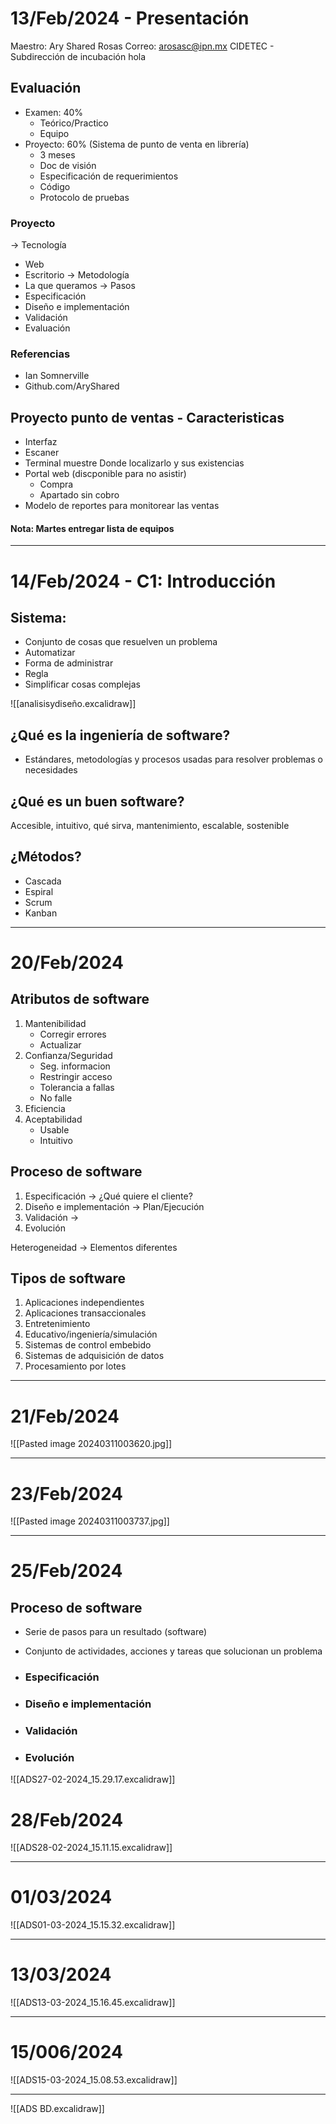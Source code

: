 # 13/Feb/2024 - Presentación

Maestro: Ary Shared Rosas
Correo: arosasc@ipn.mx
CIDETEC - Subdirección de incubación
hola
## Evaluación
- Examen: 40% 
	- Teórico/Practico 
	- Equipo
- Proyecto: 60% (Sistema de punto de venta en librería)
	- 3 meses
	- Doc de visión
	- Especificación de requerimientos
	- Código
	- Protocolo de pruebas

### Proyecto
-> Tecnología
- Web
- Escritorio
-> Metodología
- La que queramos
-> Pasos
- Especificación
- Diseño e implementación
- Validación
- Evaluación

### Referencias
- Ian Somnerville
- Github.com/AryShared

## Proyecto punto de ventas - Caracteristicas
- Interfaz
- Escaner
- Terminal muestre Donde localizarlo y sus existencias
- Portal web (discponible para no asistir)
	- Compra
	- Apartado sin cobro
- Modelo de reportes para monitorear las ventas

#### Nota: Martes entregar lista de equipos

----
# 14/Feb/2024 - C1: Introducción

## Sistema: 
- Conjunto de cosas que resuelven un problema
- Automatizar
- Forma de administrar
- Regla
- Simplificar cosas complejas

![[analisisydiseño.excalidraw]]

## ¿Qué es la ingeniería de software?
- Estándares, metodologías y procesos usadas para resolver problemas o necesidades

## ¿Qué es un buen software?
Accesible, intuitivo, qué sirva, mantenimiento, escalable, sostenible

## ¿Métodos?
- Cascada
- Espiral
- Scrum
- Kanban
----
# 20/Feb/2024
## Atributos de software
1. Mantenibilidad
	- Corregir errores
	- Actualizar
2. Confianza/Seguridad
	- Seg. informacion
	- Restringir acceso
	- Tolerancia a fallas
	- No falle
3. Eficiencia
4. Aceptabilidad
	- Usable
	- Intuitivo

## Proceso de software
1. Especificación -> ¿Qué quiere el cliente?
2. Diseño e implementación -> Plan/Ejecución
3.  Validación ->
4. Evolución


Heterogeneidad -> Elementos diferentes

## Tipos de software
1. Aplicaciones independientes
2. Aplicaciones transaccionales
3. Entretenimiento
4. Educativo/ingeniería/simulación
5. Sistemas de control embebido
6. Sistemas de adquisición de datos
7. Procesamiento por lotes

----
# 21/Feb/2024
![[Pasted image 20240311003620.jpg]]

----
# 23/Feb/2024
![[Pasted image 20240311003737.jpg]]

---
# 25/Feb/2024
## Proceso de software
- Serie de pasos para un resultado (software)
- Conjunto de actividades, acciones y tareas que solucionan un problema

- ### Especificación

- ### Diseño e implementación

- ### Validación

- ### Evolución

![[ADS27-02-2024_15.29.17.excalidraw]]

# 28/Feb/2024
![[ADS28-02-2024_15.11.15.excalidraw]]

---
# 01/03/2024
![[ADS01-03-2024_15.15.32.excalidraw]]

---
# 13/03/2024
![[ADS13-03-2024_15.16.45.excalidraw]]

---
# 15/006/2024
![[ADS15-03-2024_15.08.53.excalidraw]]

---
![[ADS BD.excalidraw]]